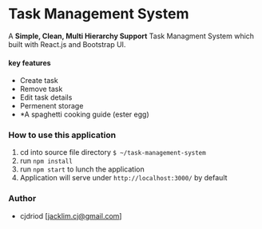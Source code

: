 # Task Management System
A __Simple, Clean, Multi Hierarchy Support__ Task Managment System which built with React.js and Bootstrap UI.

#### key features
- Create task
- Remove task
- Edit task details
- Permenent storage
- \*A spaghetti cooking guide (ester egg)

### How to use this application
1) cd into source file directory `$ ~/task-management-system`
2) run `npm install`
3) run `npm start` to lunch the application
4) Application will serve under `http://localhost:3000/` by default

### Author
- cjdriod [[jacklim.cj@gmail.com](mailto:jacklim.cj@gmail.com)]